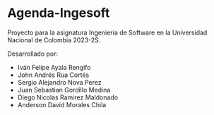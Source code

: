 # Agenda-Ingesoft
Proyecto para la asignatura Ingeniería de Software en la Universidad Nacional de Colombia 2023-2S.

Desarrollado por:
- Iván Felipe Ayala Rengifo
- John Andrés Rua Cortés
- Sergio Alejandro Nova Perez
- Juan Sebastian Gordillo Medina
- Diego Nicolas Ramirez Maldonado
- Anderson David Morales Chila

